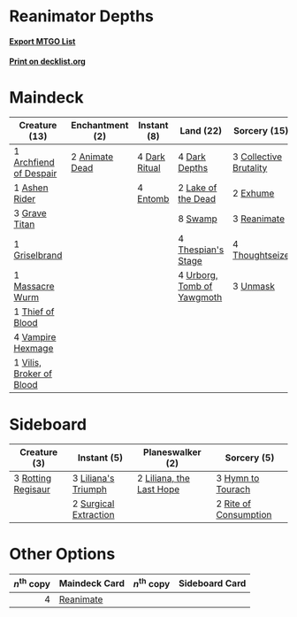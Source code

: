 # Reanimator Depths

#### [Export MTGO List](../collection/Reanimator%20Depths/Reanimator%20Depths.txt)
#### [Print on decklist.org](http://decklist.org/?deckmain=2%09Animate%20Dead%0A1%09Archfiend%20of%20Despair%0A1%09Ashen%20Rider%0A3%09Collective%20Brutality%0A4%09Dark%20Depths%0A4%09Dark%20Ritual%0A4%09Entomb%0A2%09Exhume%0A3%09Grave%20Titan%0A1%09Griselbrand%0A2%09Lake%20of%20the%20Dead%0A1%09Massacre%20Wurm%0A3%09Reanimate%0A8%09Swamp%0A4%09Thespian's%20Stage%0A1%09Thief%20of%20Blood%0A4%09Thoughtseize%0A3%09Unmask%0A4%09Urborg,%20Tomb%20of%20Yawgmoth%0A4%09Vampire%20Hexmage%0A1%09Vilis,%20Broker%20of%20Blood&deckside=3%09Hymn%20to%20Tourach%0A3%09Liliana's%20Triumph%0A2%09Liliana,%20the%20Last%20Hope%0A2%09Rite%20of%20Consumption%0A3%09Rotting%20Regisaur%0A2%09Surgical%20Extraction)
# Maindeck

|                                           Creature (13)                                           |                                   Enchantment (2)                                    |                                     Instant (8)                                     |                                              Land (22)                                              |                                          Sorcery (15)                                           |
|---------------------------------------------------------------------------------------------------|--------------------------------------------------------------------------------------|-------------------------------------------------------------------------------------|-----------------------------------------------------------------------------------------------------|-------------------------------------------------------------------------------------------------|
|1 [Archfiend of Despair](http://gatherer.wizards.com/Pages/Card/Details.aspx?multiverseid=446012)  |2 [Animate Dead](http://gatherer.wizards.com/Pages/Card/Details.aspx?multiverseid=645)|4 [Dark Ritual](http://gatherer.wizards.com/Pages/Card/Details.aspx?multiverseid=651)|4 [Dark Depths](http://gatherer.wizards.com/Pages/Card/Details.aspx?multiverseid=121155)             |3 [Collective Brutality](http://gatherer.wizards.com/Pages/Card/Details.aspx?multiverseid=414380)|
|1 [Ashen Rider](http://gatherer.wizards.com/Pages/Card/Details.aspx?multiverseid=373689)           |                                                                                      |4 [Entomb](http://gatherer.wizards.com/Pages/Card/Details.aspx?multiverseid=413629)  |2 [Lake of the Dead](http://gatherer.wizards.com/Pages/Card/Details.aspx?multiverseid=3234)          |2 [Exhume](http://gatherer.wizards.com/Pages/Card/Details.aspx?multiverseid=21153)               |
|3 [Grave Titan](http://gatherer.wizards.com/Pages/Card/Details.aspx?multiverseid=389540)           |                                                                                      |                                                                                     |8 [Swamp](http://gatherer.wizards.com/Pages/Card/Details.aspx?multiverseid=439858)                   |3 [Reanimate](http://gatherer.wizards.com/Pages/Card/Details.aspx?multiverseid=220576)           |
|1 [Griselbrand](http://gatherer.wizards.com/Pages/Card/Details.aspx?multiverseid=239995)           |                                                                                      |                                                                                     |4 [Thespian's Stage](http://gatherer.wizards.com/Pages/Card/Details.aspx?multiverseid=366353)        |4 [Thoughtseize](http://gatherer.wizards.com/Pages/Card/Details.aspx?multiverseid=438676)        |
|1 [Massacre Wurm](http://gatherer.wizards.com/Pages/Card/Details.aspx?multiverseid=214044)         |                                                                                      |                                                                                     |4 [Urborg, Tomb of Yawgmoth](http://gatherer.wizards.com/Pages/Card/Details.aspx?multiverseid=383425)|3 [Unmask](http://gatherer.wizards.com/Pages/Card/Details.aspx?multiverseid=19829)               |
|1 [Thief of Blood](http://gatherer.wizards.com/Pages/Card/Details.aspx?multiverseid=405419)        |                                                                                      |                                                                                     |                                                                                                     |                                                                                                 |
|4 [Vampire Hexmage](http://gatherer.wizards.com/Pages/Card/Details.aspx?multiverseid=389735)       |                                                                                      |                                                                                     |                                                                                                     |                                                                                                 |
|1 [Vilis, Broker of Blood](http://gatherer.wizards.com/Pages/Card/Details.aspx?multiverseid=466876)|                                                                                      |                                                                                     |                                                                                                     |                                                                                                 |


# Sideboard

|                                        Creature (3)                                         |                                          Instant (5)                                           |                                         Planeswalker (2)                                          |                                          Sorcery (5)                                           |
|---------------------------------------------------------------------------------------------|------------------------------------------------------------------------------------------------|---------------------------------------------------------------------------------------------------|------------------------------------------------------------------------------------------------|
|3 [Rotting Regisaur](http://gatherer.wizards.com/Pages/Card/Details.aspx?multiverseid=466865)|3 [Liliana's Triumph](http://gatherer.wizards.com/Pages/Card/Details.aspx?multiverseid=461025)  |2 [Liliana, the Last Hope](http://gatherer.wizards.com/Pages/Card/Details.aspx?multiverseid=414388)|3 [Hymn to Tourach](http://gatherer.wizards.com/Pages/Card/Details.aspx?multiverseid=413634)    |
|                                                                                             |2 [Surgical Extraction](http://gatherer.wizards.com/Pages/Card/Details.aspx?multiverseid=397706)|                                                                                                   |2 [Rite of Consumption](http://gatherer.wizards.com/Pages/Card/Details.aspx?multiverseid=159400)|


# Other Options

|*n*<sup>th</sup> copy|                                   Maindeck Card                                    |*n*<sup>th</sup> copy|Sideboard Card|
|--------------------:|------------------------------------------------------------------------------------|---------------------|--------------|
|                    4|[Reanimate](http://gatherer.wizards.com/Pages/Card/Details.aspx?multiverseid=220576)|                     |              |

